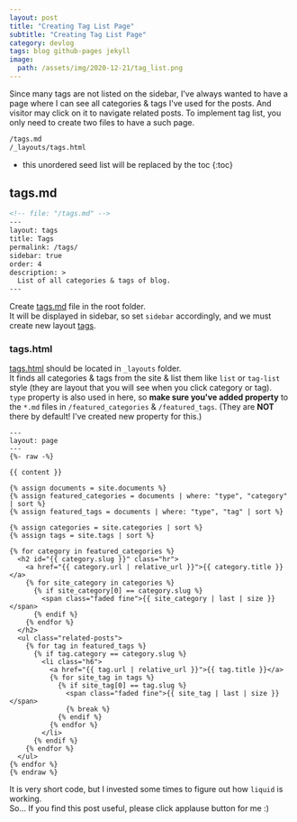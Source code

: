 ```yaml
---
layout: post
title: "Creating Tag List Page"
subtitle: "Creating Tag List Page"
category: devlog
tags: blog github-pages jekyll
image:
  path: /assets/img/2020-12-21/tag_list.png
---
```


Since many tags are not listed on the sidebar, I've always wanted to have a page where I can see all categories & tags I've used for the posts. And visitor may click on it to navigate related posts. To implement tag list, you only need to create two files to have a such page.

<!--more-->

```default
/tags.md
/_layouts/tags.html
```

* this unordered seed list will be replaced by the toc
{:toc}

## tags.md

```markdown
<!-- file: "/tags.md" -->
---
layout: tags
title: Tags
permalink: /tags/
sidebar: true
order: 4
description: >
  List of all categories & tags of blog.
---
```

Create [tags.md](https://github.com/LazyRen/LazyRen.github.io/blob/master/tags.md) file in the root folder.<br>
It will be displayed in sidebar, so set `sidebar` accordingly, and we must create new layout [tags](#tagshtml).

### tags.html

[tags.html](https://github.com/LazyRen/LazyRen.github.io/blob/master/_layouts/tags.html) should be located in `_layouts` folder.<br>
It finds all categories & tags from the site & list them like `list` or `tag-list` style (they are layout that you will see when you click category or tag).<br>
`type` property is also used in here, so **make sure you've added property** to the `*.md` files in `/featured_categories` & `/featured_tags`. (They are **NOT** there by default! I've created new property for this.)

```liquid
---
layout: page
---
{%- raw -%}

{{ content }}

{% assign documents = site.documents %}
{% assign featured_categories = documents | where: "type", "category" | sort %}
{% assign featured_tags = documents | where: "type", "tag" | sort %}

{% assign categories = site.categories | sort %}
{% assign tags = site.tags | sort %}

{% for category in featured_categories %}
  <h2 id="{{ category.slug }}" class="hr">
    <a href="{{ category.url | relative_url }}">{{ category.title }}</a>
    {% for site_category in categories %}
      {% if site_category[0] == category.slug %}
        <span class="faded fine">{{ site_category | last | size }}</span>
      {% endif %}
    {% endfor %}
  </h2>
  <ul class="related-posts">
    {% for tag in featured_tags %}
      {% if tag.category == category.slug %}
        <li class="h6">
          <a href="{{ tag.url | relative_url }}">{{ tag.title }}</a>
          {% for site_tag in tags %}
            {% if site_tag[0] == tag.slug %}
              <span class="faded fine">{{ site_tag | last | size }}</span>
              {% break %}
            {% endif %}
          {% endfor %}
        </li>
      {% endif %}
    {% endfor %}
  </ul>
{% endfor %}
{% endraw %}
```

It is very short code, but I invested some times to figure out how `liquid` is working.<br>
So... If you find this post useful, please click applause button for me :)
